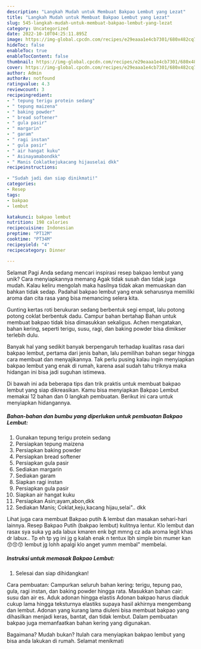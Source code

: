 ```yaml
---
description: "Langkah Mudah untuk Membuat Bakpao Lembut yang Lezat"
title: "Langkah Mudah untuk Membuat Bakpao Lembut yang Lezat"
slug: 545-langkah-mudah-untuk-membuat-bakpao-lembut-yang-lezat
category: Uncategorized
date: 2022-10-10T04:25:11.895Z
image: https://img-global.cpcdn.com/recipes/e29eaaa1e4cb7301/680x482cq70/bakpao-lembut-foto-resep-utama.jpg
hideToc: false
enableToc: true
enableTocContent: false
thumbnail: https://img-global.cpcdn.com/recipes/e29eaaa1e4cb7301/680x482cq70/bakpao-lembut-foto-resep-utama.jpg
cover: https://img-global.cpcdn.com/recipes/e29eaaa1e4cb7301/680x482cq70/bakpao-lembut-foto-resep-utama.jpg
author: Admin
authorAv: notfound
ratingvalue: 4.3
reviewcount: 3
recipeingredient:
- " tepung terigu protein sedang"
- " tepung maizena"
- " baking powder"
- " bread softener"
- " gula pasir"
- " margarin"
- " garam"
- " ragi instan"
- " gula pasir"
- " air hangat kuku"
- " Asinayamabondkk"
- " Manis Coklatkejukacang hijauselai dkk"
recipeinstructions:

- "Sudah jadi dan siap dinikmati!"
categories:
- Resep
tags:
- bakpao
- lembut

katakunci: bakpao lembut 
nutrition: 198 calories
recipecuisine: Indonesian
preptime: "PT12M"
cooktime: "PT34M"
recipeyield: "4"
recipecategory: Dinner

---
```



Selamat Pagi Anda sedang mencari inspirasi resep bakpao lembut yang unik? Cara menyiapkannya memang Agak tidak susah dan tidak juga mudah. Kalau keliru mengolah maka hasilnya tidak akan memuaskan dan bahkan tidak sedap. Padahal bakpao lembut yang enak seharusnya memiliki aroma dan cita rasa yang bisa memancing selera kita.


Gunting kertas roti berukuran sedang berbentuk segi empat, lalu potong potong coklat berbentuk dadu. Campur bahan bertahap Bahan untuk membuat bakpao tidak bisa dimasukkan sekaligus. Achen mengatakan, bahan kering, seperti terigu, susu, ragi, dan baking powder bisa dimikser terlebih dulu.

Banyak hal yang sedikit banyak berpengaruh terhadap kualitas rasa dari bakpao lembut, pertama dari jenis bahan, lalu pemilihan bahan segar hingga cara membuat dan menyajikannya. Tak perlu pusing kalau ingin menyiapkan bakpao lembut yang enak di rumah, karena asal sudah tahu triknya maka hidangan ini bisa jadi suguhan istimewa.


Di bawah ini ada beberapa tips dan trik praktis untuk membuat bakpao lembut yang siap dikreasikan. Kamu bisa menyiapkan Bakpao Lembut memakai 12 bahan dan 0 langkah pembuatan. Berikut ini cara untuk menyiapkan hidangannya.

<!--inarticleads1-->

##### Bahan-bahan dan bumbu yang diperlukan untuk pembuatan Bakpao Lembut:

1. Gunakan  tepung terigu protein sedang
1. Persiapkan  tepung maizena
1. Persiapkan  baking powder
1. Persiapkan  bread softener
1. Persiapkan  gula pasir
1. Sediakan  margarin
1. Sediakan  garam
1. Siapkan  ragi instan
1. Persiapkan  gula pasir
1. Siapkan  air hangat kuku
1. Persiapkan  Asin;ayam,abon,dkk
1. Sediakan  Manis; Coklat,keju,kacang hijau,selai&#34;.. dkk


Lihat juga cara membuat Bakpao putih &amp; lembut dan masakan sehari-hari lainnya. Resep Bakpao Putih (bakpao lembut) kulitnya lentur. Klo lembut dan rasax sya suka yg ada labux kmaren enk bgt mmng cz ada aroma legit khas dr labux.. Tp eh tp yg ini jg g kalah enak n tentux lbh simple bin mumer kan 😚😚😚 lembut jg lohh apalgi klo anget yumm membal&#34; membelai. 

<!--inarticleads2-->

##### Instruksi untuk memasak Bakpao Lembut:


1. Selesai dan siap dihidangkan!

Cara pembuatan: Campurkan seluruh bahan kering: terigu, tepung pao, gula, ragi instan, dan baking powder hingga rata. Masukkan bahan cair: susu dan air es. Aduk adonan hingga elastis Adonan bakpao harus diaduk cukup lama hingga teksturnya elastiks supaya hasil akhirnya mengembang dan lembut. Adonan yang kurang lama diuleni bisa membuat bakpao yang dihasilkan menjadi keras, bantat, dan tidak lembut. Dalam pembuatan bakpao juga memanfaatkan bahan kering yang digunakan. 

Bagaimana? Mudah bukan? Itulah cara menyiapkan bakpao lembut yang bisa anda lakukan di rumah. Selamat menikmati
